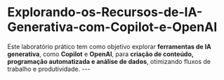 # Explorando-os-Recursos-de-IA-Generativa-com-Copilot-e-OpenAI
Este laboratório prático tem como objetivo explorar **ferramentas de IA generativa**, como **Copilot** e **OpenAI**, para **criação de conteúdo, programação automatizada e análise de dados**, otimizando fluxos de trabalho e produtividade.    ---

